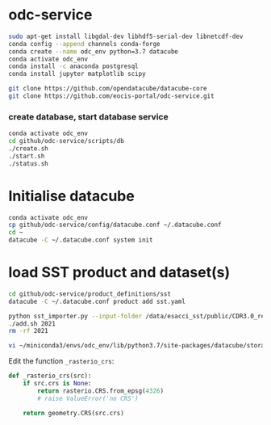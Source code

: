 # odc-service

```bash
sudo apt-get install libgdal-dev libhdf5-serial-dev libnetcdf-dev
conda config --append channels conda-forge
conda create --name odc_env python=3.7 datacube
conda activate odc_env
conda install -c anaconda postgresql
conda install jupyter matplotlib scipy
```

```bash
git clone https://github.com/opendatacube/datacube-core
git clone https://github.com/eocis-portal/odc-service.git
```

### create database, start database service

```bash
conda activate odc_env
cd github/odc-service/scripts/db
./create.sh
./start.sh
./status.sh
```

# Initialise datacube

```bash
conda activate odc_env
cp github/odc-service/config/datacube.conf ~/.datacube.conf
cd ~
datacube -C ~/.datacube.conf system init
```

# load SST product and dataset(s)

```bash
cd github/odc-service/product_definitions/sst
datacube -C ~/.datacube.conf product add sst.yaml

python sst_importer.py --input-folder /data/esacci_sst/public/CDR3.0_release/Analysis/L4/v3.0.1 --start-date 2021-01-01 --end-date 2021-12-31
./add.sh 2021
rm -rf 2021
```

```bash
vi ~/miniconda3/envs/odc_env/lib/python3.7/site-packages/datacube/storage/_rio.py
```

Edit the function `_rasterio_crs`:

```python
def _rasterio_crs(src):
    if src.crs is None:
        return rasterio.CRS.from_epsg(4326)
        # raise ValueError('no CRS')

    return geometry.CRS(src.crs)
```

